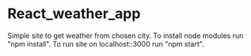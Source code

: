 # React_weather_app
Simple site to get weather from chosen city.
To install node modules run "npm install".
To run site on localhost::3000 run "npm start".
